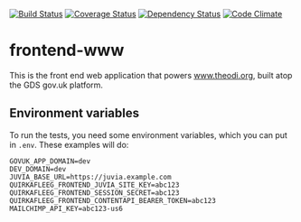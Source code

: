 [![Build Status](http://b.adge.me/travis/theodi/frontend-www.svg)](https://travis-ci.org/theodi/frontend-www)
[![Coverage Status](http://b.adge.me/coveralls/theodi/frontend-www.svg)](https://coveralls.io/r/theodi/frontend-www)
[![Dependency Status](http://b.adge.me/gemnasium/theodi/frontend-www.svg)](https://gemnasium.com/theodi/frontend-www)
[![Code Climate](http://b.adge.me/codeclimate/github/theodi/frontend-www.svg)](https://codeclimate.com/github/theodi/frontend-www)

# frontend-www
 
This is the front end web application that powers www.theodi.org, built atop the GDS gov.uk platform.

## Environment variables

To run the tests, you need some environment variables, which you can put in `.env`. These examples will do:

```
GOVUK_APP_DOMAIN=dev
DEV_DOMAIN=dev
JUVIA_BASE_URL=https://juvia.example.com
QUIRKAFLEEG_FRONTEND_JUVIA_SITE_KEY=abc123
QUIRKAFLEEG_FRONTEND_SESSION_SECRET=abc123
QUIRKAFLEEG_FRONTEND_CONTENTAPI_BEARER_TOKEN=abc123
MAILCHIMP_API_KEY=abc123-us6
```